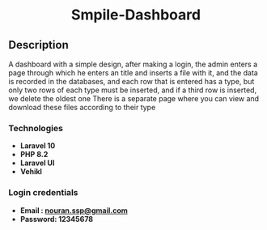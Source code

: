 <h1 align="center">Smpile-Dashboard</h1>

## Description

A dashboard with a simple design, after making a login, the admin enters a page through which he enters an title and inserts a file with it, and the data is recorded in the databases, and each row that is entered has a type, but only two rows of each type must be inserted, and if a third row is inserted, we delete the oldest one
There is a separate page where you can view and download these files according to their type

### Technologies

- **Laravel 10**
- **PHP 8.2**
- **Laravel UI**
- **Vehikl**

### Login credentials
- **Email : nouran.ssp@gmail.com**
- **Password: 12345678**
